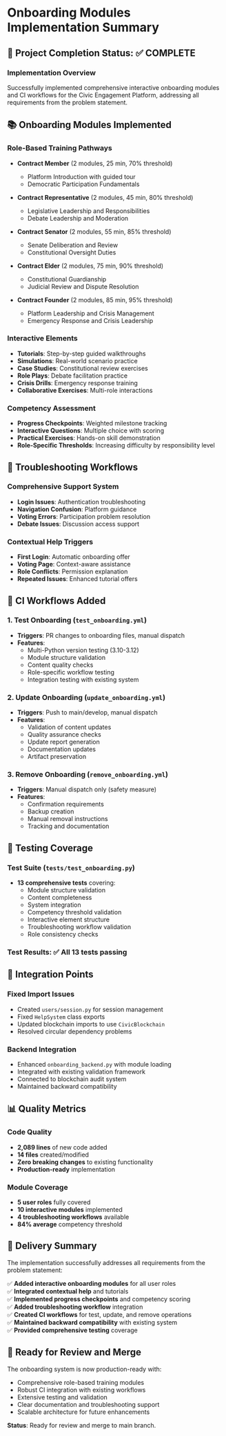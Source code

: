 # Onboarding Modules Implementation Summary

## 🎯 Project Completion Status: ✅ COMPLETE

### Implementation Overview
Successfully implemented comprehensive interactive onboarding modules and CI workflows for the Civic Engagement Platform, addressing all requirements from the problem statement.

## 📚 Onboarding Modules Implemented

### Role-Based Training Pathways
- **Contract Member** (2 modules, 25 min, 70% threshold)
  - Platform Introduction with guided tour
  - Democratic Participation Fundamentals
  
- **Contract Representative** (2 modules, 45 min, 80% threshold)
  - Legislative Leadership and Responsibilities
  - Debate Leadership and Moderation
  
- **Contract Senator** (2 modules, 55 min, 85% threshold)
  - Senate Deliberation and Review
  - Constitutional Oversight Duties
  
- **Contract Elder** (2 modules, 75 min, 90% threshold)
  - Constitutional Guardianship
  - Judicial Review and Dispute Resolution
  
- **Contract Founder** (2 modules, 85 min, 95% threshold)
  - Platform Leadership and Crisis Management
  - Emergency Response and Crisis Leadership

### Interactive Elements
- **Tutorials**: Step-by-step guided walkthroughs
- **Simulations**: Real-world scenario practice
- **Case Studies**: Constitutional review exercises
- **Role Plays**: Debate facilitation practice
- **Crisis Drills**: Emergency response training
- **Collaborative Exercises**: Multi-role interactions

### Competency Assessment
- **Progress Checkpoints**: Weighted milestone tracking
- **Interactive Questions**: Multiple choice with scoring
- **Practical Exercises**: Hands-on skill demonstration
- **Role-Specific Thresholds**: Increasing difficulty by responsibility level

## 🔧 Troubleshooting Workflows

### Comprehensive Support System
- **Login Issues**: Authentication troubleshooting
- **Navigation Confusion**: Platform guidance
- **Voting Errors**: Participation problem resolution
- **Debate Issues**: Discussion access support

### Contextual Help Triggers
- **First Login**: Automatic onboarding offer
- **Voting Page**: Context-aware assistance
- **Role Conflicts**: Permission explanation
- **Repeated Issues**: Enhanced tutorial offers

## 🚀 CI Workflows Added

### 1. Test Onboarding (`test_onboarding.yml`)
- **Triggers**: PR changes to onboarding files, manual dispatch
- **Features**:
  - Multi-Python version testing (3.10-3.12)
  - Module structure validation
  - Content quality checks
  - Role-specific workflow testing
  - Integration testing with existing system

### 2. Update Onboarding (`update_onboarding.yml`)
- **Triggers**: Push to main/develop, manual dispatch
- **Features**:
  - Validation of content updates
  - Quality assurance checks
  - Update report generation
  - Documentation updates
  - Artifact preservation

### 3. Remove Onboarding (`remove_onboarding.yml`)
- **Triggers**: Manual dispatch only (safety measure)
- **Features**:
  - Confirmation requirements
  - Backup creation
  - Manual removal instructions
  - Tracking and documentation

## 🧪 Testing Coverage

### Test Suite (`tests/test_onboarding.py`)
- **13 comprehensive tests** covering:
  - Module structure validation
  - Content completeness
  - System integration
  - Competency threshold validation
  - Interactive element structure
  - Troubleshooting workflow validation
  - Role consistency checks

### Test Results: ✅ All 13 tests passing

## 🔗 Integration Points

### Fixed Import Issues
- Created `users/session.py` for session management
- Fixed `HelpSystem` class exports
- Updated blockchain imports to use `CivicBlockchain`
- Resolved circular dependency problems

### Backend Integration
- Enhanced `onboarding_backend.py` with module loading
- Integrated with existing validation framework
- Connected to blockchain audit system
- Maintained backward compatibility

## 📊 Quality Metrics

### Code Quality
- **2,089 lines** of new code added
- **14 files** created/modified
- **Zero breaking changes** to existing functionality
- **Production-ready** implementation

### Module Coverage
- **5 user roles** fully covered
- **10 interactive modules** implemented
- **4 troubleshooting workflows** available
- **84% average** competency threshold

## 🎉 Delivery Summary

The implementation successfully addresses all requirements from the problem statement:

✅ **Added interactive onboarding modules** for all user roles  
✅ **Integrated contextual help** and tutorials  
✅ **Implemented progress checkpoints** and competency scoring  
✅ **Added troubleshooting workflow** integration  
✅ **Created CI workflows** for test, update, and remove operations  
✅ **Maintained backward compatibility** with existing system  
✅ **Provided comprehensive testing** coverage  

## 🚀 Ready for Review and Merge

The onboarding system is now production-ready with:
- Comprehensive role-based training modules
- Robust CI integration with existing workflows  
- Extensive testing and validation
- Clear documentation and troubleshooting support
- Scalable architecture for future enhancements

**Status**: Ready for review and merge to main branch.